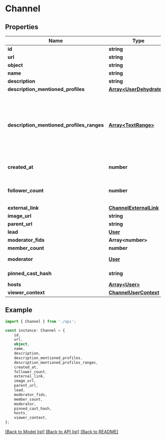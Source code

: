 # Channel


## Properties

Name | Type | Description | Notes
------------ | ------------- | ------------- | -------------
**id** | **string** |  | [default to undefined]
**url** | **string** |  | [default to undefined]
**object** | **string** |  | [default to undefined]
**name** | **string** |  | [optional] [default to undefined]
**description** | **string** |  | [optional] [default to undefined]
**description_mentioned_profiles** | [**Array&lt;UserDehydrated&gt;**](UserDehydrated.md) |  | [optional] [default to undefined]
**description_mentioned_profiles_ranges** | [**Array&lt;TextRange&gt;**](TextRange.md) | Positions within the text (inclusive start, exclusive end) where each mention occurs. | [optional] [default to undefined]
**created_at** | **number** | Epoch timestamp in seconds. | [optional] [default to undefined]
**follower_count** | **number** | Number of followers the channel has. | [optional] [default to undefined]
**external_link** | [**ChannelExternalLink**](ChannelExternalLink.md) |  | [optional] [default to undefined]
**image_url** | **string** |  | [optional] [default to undefined]
**parent_url** | **string** |  | [optional] [default to undefined]
**lead** | [**User**](User.md) |  | [optional] [default to undefined]
**moderator_fids** | **Array&lt;number&gt;** |  | [optional] [default to undefined]
**member_count** | **number** |  | [optional] [default to undefined]
**moderator** | [**User**](User.md) | Use &#x60;lead&#x60; instead. | [optional] [default to undefined]
**pinned_cast_hash** | **string** | Cast Hash | [optional] [default to '0xfe90f9de682273e05b201629ad2338bdcd89b6be']
**hosts** | [**Array&lt;User&gt;**](User.md) |  | [optional] [default to undefined]
**viewer_context** | [**ChannelUserContext**](ChannelUserContext.md) |  | [optional] [default to undefined]

## Example

```typescript
import { Channel } from './api';

const instance: Channel = {
    id,
    url,
    object,
    name,
    description,
    description_mentioned_profiles,
    description_mentioned_profiles_ranges,
    created_at,
    follower_count,
    external_link,
    image_url,
    parent_url,
    lead,
    moderator_fids,
    member_count,
    moderator,
    pinned_cast_hash,
    hosts,
    viewer_context,
};
```

[[Back to Model list]](../README.md#documentation-for-models) [[Back to API list]](../README.md#documentation-for-api-endpoints) [[Back to README]](../README.md)
